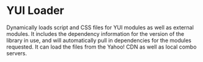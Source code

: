 YUI Loader
==========

Dynamically loads script and CSS files for YUI modules as well as external modules.
It includes the dependency information for the version of the library in use, and will automatically
pull in dependencies for the modules requested. It can load the files from the Yahoo! CDN as well as
local combo servers.
